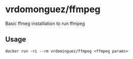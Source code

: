 # vrdomonguez/ffmpeg

Basic ffmeg installlation to run ffmpeg

## Usage

```
docker run -ri --rm vrdominguez/ffmpeg <ffmpeg params>
```
